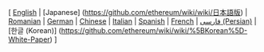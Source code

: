 [ [English](https://github.com/ethereum/wiki/wiki) 
| [Japanese] (https://github.com/ethereum/wiki/wiki/日本語版) 
| [Romanian](https://github.com/ethereum/wiki/wiki/%5BRomanian%5D-Cuprins) 
| [German](https://github.com/ethereum/wiki/wiki/%5BGerman%5D-Ethereum-TOC) 
| [Chinese](https://github.com/ethereum/wiki/wiki/%5BChinese%5D-Ethereum-TOC) 
| [Italian](https://github.com/ethereum/wiki/wiki/%5BItalian%5D-Ethereum-TOC) 
| [Spanish](https://github.com/ethereum/wiki/wiki/%5BSpanish%5D-Ethereum-TOC) 
| [French](https://github.com/ethereum/wiki/wiki/%5BFrench%5D-Ethereum-TOC) 
| [فارسی (Persian)](https://github.com/ethereum/wiki/wiki/%5BPersian%5D-Ethereum-TOC) 
| [한글 (Korean)] (https://github.com/ethereum/wiki/wiki/%5BKorean%5D-White-Paper) ]